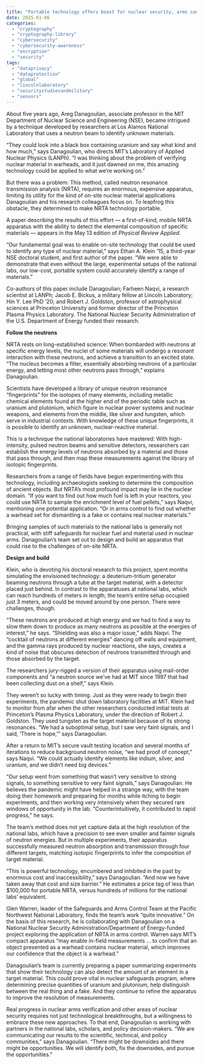 ```yaml
---
title: "Portable technology offers boost for nuclear security, arms control"
date: 2025-01-06
categories: 
  - "cryptography"
  - "cryptography-library"
  - "cybersecurity"
  - "cybersecurity-awareness"
  - "encryption"
  - "security"
tags: 
  - "dataprivacy"
  - "dataprotection"
  - "global"
  - "lincolnlaboratory"
  - "securitystudiesandmilitary"
  - "sensors"
---
```


About five years ago, Areg Danagoulian, associate professor in the MIT Department of Nuclear Science and Engineering (NSE), became intrigued by a technique developed by researchers at Los Alamos National Laboratory that uses a neutron beam to identify unknown materials.

“They could look into a black box containing uranium and say what kind and how much,” says Danagoulian, who directs MIT’s Laboratory of Applied Nuclear Physics (LANPh). “I was thinking about the problem of verifying nuclear material in warheads, and it just dawned on me, this amazing technology could be applied to what we’re working on.”

But there was a problem: This method, called neutron resonance transmission analysis (NRTA), requires an enormous, expensive apparatus, limiting its utility for the kind of on-site nuclear material applications Danagoulian and his research colleagues focus on. To leapfrog this obstacle, they determined to make NRTA technology portable.

A paper describing the results of this effort — a first-of-kind, mobile NRTA apparatus with the ability to detect the elemental composition of specific materials — appears in the May 13 edition of _Physical Review Applied_.

“Our fundamental goal was to enable on-site technology that could be used to identify any type of nuclear material,” says Ethan A. Klein ’15, a third-year NSE doctoral student, and first author of the paper. “We were able to demonstrate that even without the large, experimental setups of the national labs, our low-cost, portable system could accurately identify a range of materials.”

Co-authors of this paper include Danagoulian; Farheen Naqvi, a research scientist at LANPh; Jacob E. Bickus, a military fellow at Lincoln Laboratory; Hin Y. Lee PhD ’20; and Robert J. Goldston, professor of astrophysical sciences at Princeton University and former director of the Princeton Plasma Physics Laboratory. The National Nuclear Security Administration of the U.S. Department of Energy funded their research.

**Follow the neutrons**

NRTA rests on long-established science: When bombarded with neutrons at specific energy levels, the nuclei of some materials will undergo a resonant interaction with these neutrons, and achieve a transition to an excited state. “The nucleus becomes a filter, essentially absorbing neutrons of a particular energy, and letting most other neutrons pass through,” explains Danagoulian.

Scientists have developed a library of unique neutron resonance “fingerprints” for the isotopes of many elements, including metallic chemical elements found at the higher end of the periodic table such as uranium and plutonium, which figure in nuclear power systems and nuclear weapons, and elements from the middle, like silver and tungsten, which serve in industrial contexts. With knowledge of these unique fingerprints, it is possible to identify an unknown, nuclear-reactive material.

This is a technique the national laboratories have mastered: With high-intensity, pulsed neutron beams and sensitive detectors, researchers can establish the energy levels of neutrons absorbed by a material and those that pass through, and then map these measurements against the library of isotopic fingerprints.

Researchers from a range of fields have begun experimenting with this technology, including archaeologists seeking to determine the composition of ancient objects. But NRTA’s most profound impact may lie in the nuclear domain. “If you want to find out how much fuel is left in your reactors, you could use NRTA to sample the enrichment level of fuel pellets,” says Naqvi, mentioning one potential application. “Or in arms control to find out whether a warhead set for dismantling is a fake or contains real nuclear materials.”

Bringing samples of such materials to the national labs is generally not practical, with stiff safeguards for nuclear fuel and material used in nuclear arms. Danagoulian’s team set out to design and build an apparatus that could rise to the challenges of on-site NRTA.

**Design and build**

Klein, who is devoting his doctoral research to this project, spent months simulating the envisioned technology: a deuterium-tritium generator beaming neutrons through a tube at the target material, with a detector placed just behind. In contrast to the apparatuses at national labs, which can reach hundreds of meters in length, the team’s entire setup occupied just 3 meters, and could be moved around by one person. There were challenges, though.

“These neutrons are produced at high energy and we had to find a way to slow them down to produce as many neutrons as possible at the energies of interest,” he says. “Shielding was also a major issue,” adds Naqvi. The “cocktail of neutrons at different energies” dancing off walls and equipment, and the gamma rays produced by nuclear reactions, she says, creates a kind of noise that obscures detection of neutrons transmitted through and those absorbed by the target.

The researchers jury-rigged a version of their apparatus using mail-order components and “a neutron source we’ve had at MIT since 1997 that had been collecting dust on a shelf,” says Klein.

They weren’t so lucky with timing. Just as they were ready to begin their experiments, the pandemic shut down laboratory facilities at MIT. Klein had to monitor from afar when the other researchers conducted initial tests at Princeton’s Plasma Physics Laboratory, under the direction of Robert J. Goldston. They used tungsten as the target material because of its strong resonances. “We had a suboptimal setup, but I saw very faint signals, and I said, ‘There is hope,’” says Danagoulian.

After a return to MIT’s secure vault testing location and several months of iterations to reduce background neutron noise, “we had proof of concept,” says Naqvi. “We could actually identify elements like indium, silver, and uranium, and we didn’t need big devices.”

“Our setup went from something that wasn’t very sensitive to strong signals, to something sensitive to very faint signals,” says Danagoulian. He believes the pandemic might have helped in a strange way, with the team doing their homework and preparing for months while itching to begin experiments, and then working very intensively when they secured rare windows of opportunity in the lab. “Counterintuitively, it contributed to rapid progress,” he says.

The team’s method does not yet capture data at the high resolution of the national labs, which have a precision to see even smaller and fainter signals of neutron energies. But in multiple experiments, their apparatus successfully measured neutron absorption and transmission through four different targets, matching isotopic fingerprints to infer the composition of target material.

“This is powerful technology, encumbered and inhibited in the past by enormous cost and inaccessibility,” says Danagoulian. “And now we have taken away that cost and size barrier.” He estimates a price tag of less than $100,000 for portable NRTA, versus hundreds of millions for the national labs’ equivalent.

Glen Warren, leader of the Safeguards and Arms Control Team at the Pacific Northwest National Laboratory, finds the team’s work “quite innovative.” On the basis of this research, he is collaborating with Danagoulian on a National Nuclear Security Administration/Department of Energy-funded project exploring the application of NRTA in arms control. Warren says MIT’s compact apparatus “may enable in-field measurements … to confirm that an object presented as a warhead contains nuclear material, which improves our confidence that the object is a warhead.”

Danagoulian’s team is currently preparing a paper summarizing experiments that show their technology can also detect the amount of an element in a target material. This could prove vital in nuclear safeguards program, where determining precise quantities of uranium and plutonium, help distinguish between the real thing and a fake. And they continue to refine the apparatus to improve the resolution of measurements.  

Real progress in nuclear arms verification and other areas of nuclear security requires not just technological breakthroughs, but a willingness to embrace these new approaches. To that end, Danagoulian is working with partners in the national labs, scholars, and policy decision-makers. “We are communicating our results to the scientific, technical, and policy communities,” says Danagoulian. “There might be downsides and there might be opportunities. We will identify both, fix the downsides, and pursue the opportunities.”
